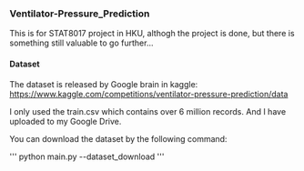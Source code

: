### Ventilator-Pressure_Prediction

This is for STAT8017 project in HKU, althogh the project is done, but there is something still valuable to go further...

#### Dataset

The dataset is released by Google brain in kaggle: https://www.kaggle.com/competitions/ventilator-pressure-prediction/data

I only used the train.csv which contains over 6 million records. And I have uploaded to my Google Drive.

You can download the dataset by the following command:

'''
python main.py --dataset_download
'''


